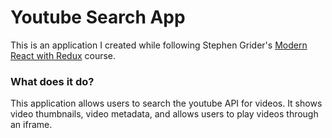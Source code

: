 # Youtube Search App

This is an application I created while following Stephen Grider's [Modern React with Redux](https://www.udemy.com/react-redux) course.

### What does it do?

This application allows users to search the youtube API for videos. It shows video thumbnails, video metadata, and allows users to play videos through an iframe.
